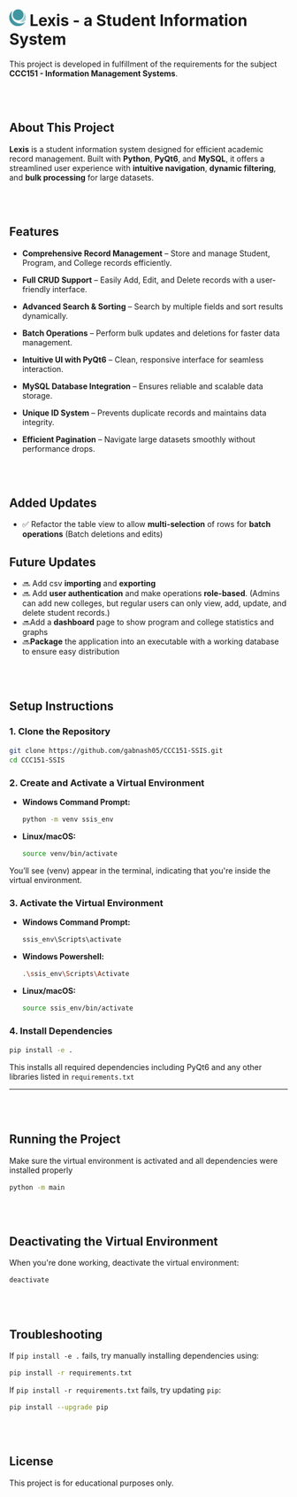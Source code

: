 <h1>
  <img src="assets/LogoIcon.png" width="30" alt="Project Logo">
  Lexis - a Student Information System
</h1>

This project is developed in fulfillment of the requirements for the subject **CCC151 - Information Management Systems**.

<br></br>

## About This Project

**Lexis** is a student information system designed for efficient academic record management. Built with **Python**, **PyQt6**, and **MySQL**, it offers a streamlined user experience with **intuitive navigation**, **dynamic filtering**, and **bulk processing** for large datasets.

<br></br>

## **Features**
- **Comprehensive Record Management** – Store and manage Student, Program, and College records efficiently.

- **Full CRUD Support** – Easily Add, Edit, and Delete records with a user-friendly interface.

- **Advanced Search & Sorting** – Search by multiple fields and sort results dynamically.

- **Batch Operations** – Perform bulk updates and deletions for faster data management.

- **Intuitive UI with PyQt6** – Clean, responsive interface for seamless interaction.

- **MySQL Database Integration** – Ensures reliable and scalable data storage.

- **Unique ID System** – Prevents duplicate records and maintains data integrity.

- **Efficient Pagination** – Navigate large datasets smoothly without performance drops.

<br></br>

## **Added Updates**
- ✅ Refactor the table view to allow **multi-selection** of rows for **batch operations** (Batch deletions and edits)

## **Future Updates**
- 🔜 Add csv **importing** and **exporting**
- 🔜 Add **user authentication** and make operations **role-based**. (Admins can add new colleges, but regular users can only view, add, update, and delete student records.)
- 🔜Add a **dashboard** page to show program and college statistics and graphs
- 🔜**Package** the application into an executable with a working database to ensure easy distribution

<br></br>

## **Setup Instructions**

### **1. Clone the Repository**

```sh
git clone https://github.com/gabnash05/CCC151-SSIS.git
cd CCC151-SSIS
```
### **2. Create and Activate a Virtual Environment**
- **Windows Command Prompt:**
  ```sh
  python -m venv ssis_env
  ```
- **Linux/macOS:**
  ```sh
  source venv/bin/activate
  ```
You’ll see (venv) appear in the terminal, indicating that you're inside the virtual environment.

### **3. Activate the Virtual Environment**

- **Windows Command Prompt:**
  ```sh
  ssis_env\Scripts\activate
  ```

- **Windows Powershell:**
  ```sh
  .\ssis_env\Scripts\Activate
  ```

- **Linux/macOS:**
  ```sh
  source ssis_env/bin/activate
  ```

### **4. Install Dependencies**

```sh
pip install -e .
```
This installs all required dependencies including PyQt6 and any other libraries listed in `requirements.txt`
___

<br></br>

## **Running the Project**

Make sure the virtual environment is activated and all dependencies were installed properly
```sh
python -m main
```
<br></br>

## **Deactivating the Virtual Environment**

When you're done working, deactivate the virtual environment:
```sh
deactivate
```

<br></br>

## **Troubleshooting**

If `pip install -e .` fails, try manually installing dependencies using:
```sh
pip install -r requirements.txt
```

If `pip install -r requirements.txt` fails, try updating `pip`:
```sh
pip install --upgrade pip
```

<br></br>

## **License**
This project is for educational purposes only.
